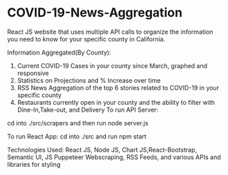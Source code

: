# COVID-19-News-Aggregation
React JS website that uses multiple API calls to organize the information you need to know for your specific county in California.

Information Aggregated(By County):
1. Current COVID-19 Cases in your county since March, graphed and responsive
2. Statistics on Projections and % Increase over time
3. RSS News Aggregation of the top 6 stories related to COVID-19 in your specific county
4. Restaurants currently open in your county and the ability to filter with Dine-In,Take-out, and Delivery
To run API Server:

cd into ./src/scrapers
and then run node server.js

To run React App:
cd into ./src and run npm start

Technologies Used: React JS, Node JS, Chart JS,React-Bootstrap, Semantic UI,
JS Puppeteer Webscraping, RSS Feeds, and various APIs and libraries for styling
